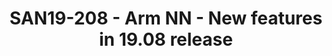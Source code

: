 ---
categories:
- san19
description: This presentation will provide details of the new features that have
  been added to Arm NN in the 19.08 release.<br /> <br /> These features include:<br
  /> - Dynamic Backend Loading<br /> - Android Q operators<br /> - External Profiling
  support (Phase 1)
image:
  featured: 'true'
  path: /assets/images/featured-images/san19/SAN19-208.png
session_attendee_num: '4'
session_id: SAN19-208
session_room: Sunset 3 (Session 3)
session_slot:
  end_time: '2019-09-24 11:25:00'
  start_time: '2019-09-24 11:00:00'
session_speakers:
- speaker_bio: Sadik Armagan is a Staff Software Engineer at Arm, where Sadik is a
    Software Engineer in the Arm NN Software team in Machine Learning group, responsible
    for developing, maintaining and testing new and existing in Arm NN SDK. The Arm
    NN SDK is a set of open-source Linux software tools that enables machine learning
    workloads on power-efficient devices.<br /> <br /> Sadik has a bachelor degree
    in Mathematical Engineering from Yildiz Technical University, Turkey (2008), M.Sc
    in Software Engineering from Athlone Institute of Technology, Ireland (2010).
  speaker_company: ''
  speaker_image: /assets/images/speakers/san19/sadik-armagan.jpg
  speaker_location: ''
  speaker_name: Sadik Armagan
  speaker_position: Arm, Software Engineer
  speaker_url: ''
  speaker_username: sadik.armagan
session_track: Machine Learning/AI
tag: session
tags:
- Open Source Development
- ' Security'
title: SAN19-208 - Arm NN - New features in 19.08 release
---